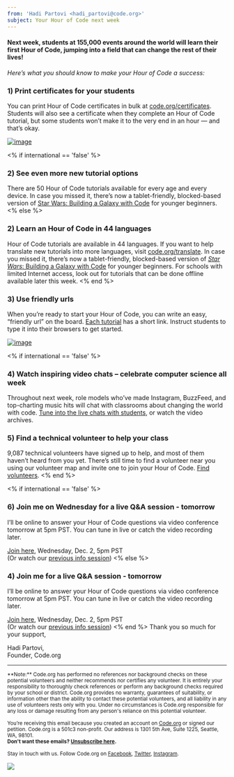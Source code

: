 ```yaml
---
from: 'Hadi Partovi <hadi_partovi@code.org>'
subject: Your Hour of Code next week
---
```



#### Next week, students at 155,000 events around the world will learn their first Hour of Code, jumping into a field that can change the rest of their lives!

*Here’s what you should know to make your Hour of Code a success:*

### 1) Print certificates for your students 
You can print Hour of Code certificates in bulk at [code.org/certificates](https://code.org/certificates). Students will also see a certificate when they complete an Hour of Code tutorial, but some students won’t make it to the very end in an hour — and that’s okay. 

[![image](https://code.org/images/fit-250/email/certificate.jpg)](https://code.org/certificates/)


<% if international == 'false' %>

### 2) See even more new tutorial options
There are 50 Hour of Code tutorials available for every age and every device. In case you missed it, there’s now a tablet-friendly, blocked-based version of [Star Wars: Building a Galaxy with Code](https://code.org/starwars) for younger beginners. 
<% else %>
### 2) Learn an Hour of Code in 44 languages
Hour of Code tutorials are available in 44 languages. If you want to help translate new tutorials into more languages, visit [code.org/translate](https://code.org/translate). In case you missed it, there’s now a tablet-friendly, blocked-based version of [*Star Wars*: Building a Galaxy with Code](https://code.org/starwars) for younger beginners. For schools with limited Internet access, look out for tutorials that can be done offline available later this week.
<% end %>

### 3) Use friendly urls
When you’re ready to start your Hour of Code, you can write an easy, “friendly url” on the board. [Each tutorial](https://code.org/learn) has a short link. Instruct students to type it into their browsers to get started. 

[![image](https://code.org/images/email/fit-400/friendly-url.png)](https://code.org/learn/)

<% if international == 'false' %>
### 4) Watch inspiring video chats – celebrate computer science all week
Throughout next week, role models who’ve made Instagram, BuzzFeed, and top-charting music hits will chat with classrooms about changing the world with code. [Tune into the live chats with students](https://hourofcode.com/prizes#video-chats), or watch the video archives. 

### 5) Find a technical volunteer to help your class
9,087 technical volunteers have signed up to help, and most of them haven’t heard from you yet. There’s still time to find a volunteer near you using our volunteer map and invite one to join your Hour of Code. [Find volunteers](https://code.org/volunteer/local).
<% end %>

<% if international == 'false' %>
### 6) Join me on Wednesday for a live Q&A session - tomorrow
I’ll be online to answer your Hour of Code questions via video conference tomorrow at 5pm PST. You can tune in live or catch the video recording later.

[Join here](https://plus.google.com/events/c7s7qpt4ronikmfvm1393iigk40), Wednesday, Dec. 2, 5pm PST<br/>
(Or watch our [previous info session](https://youtu.be/EJeMeSW2-Mw))
<% else %>
### 4) Join me for a live Q&A session - tomorrow
I’ll be online to answer your Hour of Code questions via video conference tomorrow at 5pm PST. You can tune in live or catch the video recording later.

[Join here](https://plus.google.com/events/c7s7qpt4ronikmfvm1393iigk40), Wednesday, Dec. 2, 5pm PST<br/>
(Or watch our [previous info session](https://youtu.be/EJeMeSW2-Mw))
<% end %>
Thank you so much for your support,

Hadi Partovi,
<br/>Founder, Code.org

<hr>
<p><small> **Note:** Code.org has performed no references nor background checks on these potential volunteers and neither recommends nor certifies any volunteer. It is entirely your responsibility to thoroughly check references or perform any background checks required by your school or district. Code.org provides no warranty, guarantees of suitability, or information other than the ability to contact these potential volunteers, and all liability in any use of volunteers rests only with you. Under no circumstances is Code.org responsible for any loss or damage resulting from any person's reliance on this potential volunteer.</small> 
</small></p>
<p><small>You’re receiving this email because you created an account on <a href="https://code.org/">Code.org</a> or signed our petition. Code.org is a 501c3 non-profit. Our address is 1301 5th Ave, Suite 1225, Seattle, WA, 98101.</small> <br />
<small><strong>Don't want these emails? <a href="<%= unsubscribe_link %>">Unsubscribe here</a>.</strong></small></p>
<p><small>Stay in touch with us. Follow Code.org on
<a href="https://www.facebook.com/Code.org">Facebook</a>, <a href="https://twitter.com/codeorg">Twitter</a>, <a href="https://instagram.com/codeorg">Instagram</a>.
</small></p>

![](<%= tracking_pixel %>)
